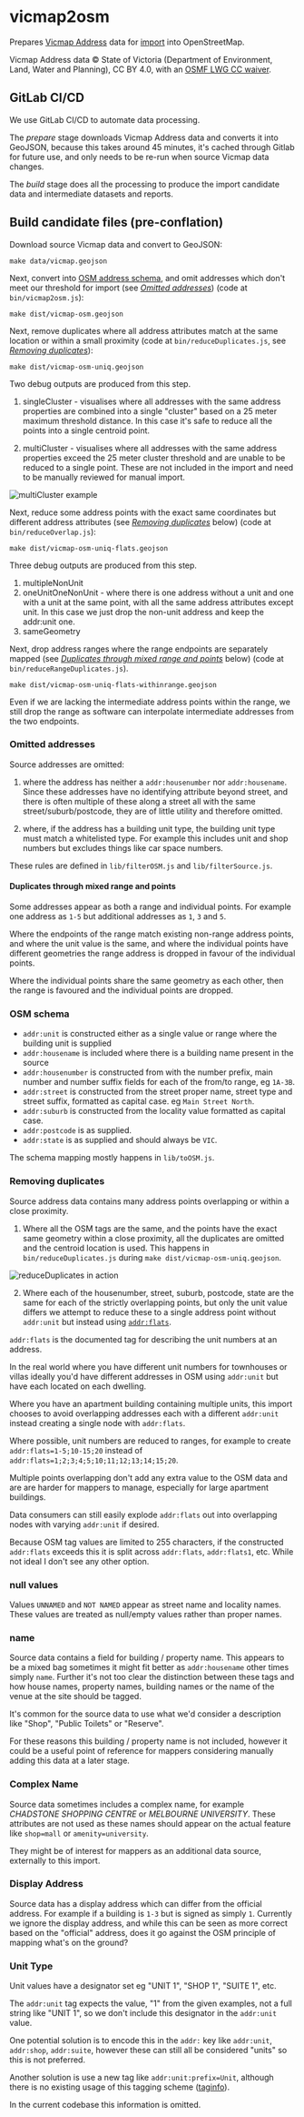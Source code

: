 # vicmap2osm

Prepares [Vicmap Address](https://www.land.vic.gov.au/maps-and-spatial/spatial-data/vicmap-catalogue/vicmap-address) data for [import](https://wiki.openstreetmap.org/wiki/Import/Guidelines) into OpenStreetMap.

Vicmap Address data © State of Victoria (Department of Environment, Land, Water and Planning), CC BY 4.0, with an [OSMF LWG CC waiver](https://wiki.openstreetmap.org/wiki/File:Vicmap_CCBYPermission_OSM_Final_Jan2018_Ltr.pdf).

## GitLab CI/CD

We use GitLab CI/CD to automate data processing.

The _prepare_ stage downloads Vicmap Address data and converts it into GeoJSON, because this takes around 45 minutes, it's cached through Gitlab for future use, and only needs to be re-run when source Vicmap data changes.

The _build_ stage does all the processing to produce the import candidate data and intermediate datasets and reports.

## Build candidate files (pre-conflation)

Download source Vicmap data and convert to GeoJSON:

    make data/vicmap.geojson

Next, convert into [OSM address schema](https://wiki.openstreetmap.org/wiki/Key:addr), and omit addresses which don't meet our threshold for import (see [_Omitted addresses_](#omitted-addresses)) (code at `bin/vicmap2osm.js`):

    make dist/vicmap-osm.geojson

Next, remove duplicates where all address attributes match at the same location or within a small proximity (code at `bin/reduceDuplicates.js`, see [_Removing duplicates_](#removing-duplicates)):

    make dist/vicmap-osm-uniq.geojson

Two debug outputs are produced from this step.

1. singleCluster - visualises where all addresses with the same address properties are combined into a single "cluster" based on a 25 meter maximum threshold distance. In this case it's safe to reduce all the points into a single centroid point.

2. multiCluster - visualises where all addresses with the same address properties exceed the 25 meter cluster threshold and are unable to be reduced to a single point. These are not included in the import and need to be manually reviewed for manual import.

![multiCluster example](img/reduceDuplicates_multiCluster.png)

Next, reduce some address points with the exact same coordinates but different address attributes (see [_Removing duplicates_](#removing-duplicates) below) (code at `bin/reduceOverlap.js`):

    make dist/vicmap-osm-uniq-flats.geojson

Three debug outputs are produced from this step.

1. multipleNonUnit
2. oneUnitOneNonUnit - where there is one address without a unit and one with a unit at the same point, with all the same address attributes except unit. In this case we just drop the non-unit address and keep the addr:unit one.
3. sameGeometry

Next, drop address ranges where the range endpoints are separately mapped (see [_Duplicates through mixed range and points_](#duplicates-through-mixed-range-and-points) below) (code at `bin/reduceRangeDuplicates.js`).

    make dist/vicmap-osm-uniq-flats-withinrange.geojson

Even if we are lacking the intermediate address points within the range, we still drop the range as software can interpolate intermediate addresses from the two endpoints.

### Omitted addresses

Source addresses are omitted:

1. where the address has neither a `addr:housenumber` nor `addr:housename`. Since these addresses have no identifying attribute beyond street, and there is often multiple of these along a street all with the same street/suburb/postcode, they are of little utility and therefore omitted.

2. where, if the address has a building unit type, the building unit type must match a whitelisted type. For example this includes unit and shop numbers but excludes things like car space numbers.

These rules are defined in `lib/filterOSM.js` and `lib/filterSource.js`.

#### Duplicates through mixed range and points

Some addresses appear as both a range and individual points. For example one address as `1-5` but additional addresses as `1`, `3` and `5`.

Where the endpoints of the range match existing non-range address points, and where the unit value is the same, and where the individual points have different geometries the range address is dropped in favour of the individual points.

Where the individual points share the same geometry as each other, then the range is favoured and the individual points are dropped.

### OSM schema

- `addr:unit` is constructed either as a single value or range where the building unit is supplied
- `addr:housename` is included where there is a building name present in the source
- `addr:housenumber` is constructed from with the number prefix, main number and number suffix fields for each of the from/to range, eg `1A-3B`.
- `addr:street` is constructed from the street proper name, street type and street suffix, formatted as capital case. eg `Main Street North`.
- `addr:suburb` is constructed from the locality value formatted as capital case.
- `addr:postcode` is as supplied.
- `addr:state` is as supplied and should always be `VIC`.

The schema mapping mostly happens in `lib/toOSM.js`.

### Removing duplicates

Source address data contains many address points overlapping or within a close proximity.

1. Where all the OSM tags are the same, and the points have the exact same geometry within a close proximity, all the duplicates are omitted and the centroid location is used. This happens in `bin/reduceDuplicates.js` during `make dist/vicmap-osm-uniq.geojson`.

![reduceDuplicates in action](img/reduceDuplicates_singleCluster.png)

2. Where each of the housenumber, street, suburb, postcode, state are the same for each of the strictly overlapping points, but only the unit value differs we attempt to reduce these to a single address point without `addr:unit` but instead using [`addr:flats`](https://wiki.openstreetmap.org/wiki/Key:addr:flats).

`addr:flats` is the documented tag for describing the unit numbers at an address.

In the real world where you have different unit numbers for townhouses or villas ideally you'd have different addresses in OSM using `addr:unit` but have each located on each dwelling.

Where you have an apartment building containing multiple units, this import chooses to avoid overlapping addresses each with a different `addr:unit` instead creating a single node with `addr:flats`.

Where possible, unit numbers are reduced to ranges, for example to create `addr:flats=1-5;10-15;20` instead of `addr:flats=1;2;3;4;5;10;11;12;13;14;15;20`.

Multiple points overlapping don't add any extra value to the OSM data and are are harder for mappers to manage, especially for large apartment buildings.

Data consumers can still easily explode `addr:flats` out into overlapping nodes with varying `addr:unit` if desired.

Because OSM tag values are limited to 255 characters, if the constructed `addr:flats` exceeds this it is split across `addr:flats`, `addr:flats1`, etc. While not ideal I don't see any other option.

### null values

Values `UNNAMED` and `NOT NAMED` appear as street name and locality names. These values are treated as null/empty values rather than proper names.

### name
Source data contains a field for building / property name. This appears to be a mixed bag sometimes it might fit better as `addr:housename` other times simply `name`. Further it's not too clear the distinction between these tags and how house names, property names, building names or the name of the venue at the site should be tagged.

It's common for the source data to use what we'd consider a description like "Shop", "Public Toilets" or "Reserve".

For these reasons this building / property name is not included, however it could be a useful point of reference for mappers considering manually adding this data at a later stage.

### Complex Name
Source data sometimes includes a complex name, for example _CHADSTONE SHOPPING CENTRE_ or _MELBOURNE UNIVERSITY_. These attributes are not used as these names should appear on the actual feature like `shop=mall` or `amenity=university`.

They might be of interest for mappers as an additional data source, externally to this import.

### Display Address
Source data has a display address which can differ from the official address. For example if a building is `1-3` but is signed as simply `1`. Currently we ignore the display address, and while this can be seen as more correct based on the "official" address, does it go against the OSM principle of mapping what's on the ground?

### Unit Type
Unit values have a designator set eg "UNIT 1", "SHOP 1", "SUITE 1", etc.

The `addr:unit` tag expects the value, "1" from the given examples, not a full string like "UNIT 1", so we don't include this designator in the `addr:unit` value.

One potential solution is to encode this in the `addr:` key like `addr:unit`, `addr:shop`, `addr:suite`, however these can still all be considered "units" so this is not preferred.

Another solution is use a new tag like `addr:unit:prefix=Unit`, although there is no existing usage of this tagging scheme ([taginfo](https://taginfo.openstreetmap.org/search?q=addr%3Aunit#keys)).

In the current codebase this information is omitted.
